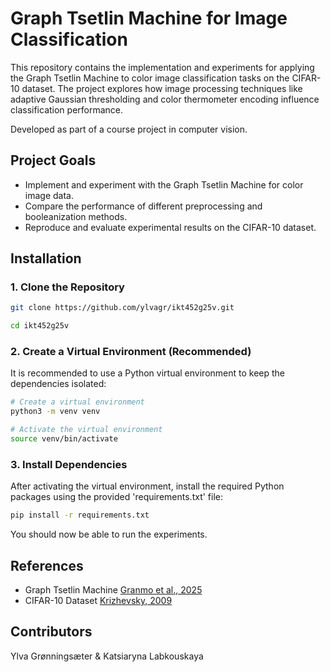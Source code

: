 # Graph Tsetlin Machine for Image Classification

This repository contains the implementation and experiments for applying the Graph Tsetlin Machine to color image classification tasks on the CIFAR-10 dataset. The project explores how image processing techniques like adaptive Gaussian thresholding and color thermometer encoding influence classification performance.

Developed as part of a course project in computer vision.

## Project Goals

- Implement and experiment with the Graph Tsetlin Machine for color image data.
- Compare the performance of different preprocessing and booleanization methods.
- Reproduce and evaluate experimental results on the CIFAR-10 dataset.


## Installation

### 1. Clone the Repository

```bash
git clone https://github.com/ylvagr/ikt452g25v.git

cd ikt452g25v
```

### 2. Create a Virtual Environment (Recommended)

It is recommended to use a Python virtual environment to keep the dependencies isolated:

```bash
# Create a virtual environment
python3 -m venv venv

# Activate the virtual environment
source venv/bin/activate
```

### 3. Install Dependencies

After activating the virtual environment, install the required Python packages using the provided 'requirements.txt' file:

```bash
pip install -r requirements.txt
```

You should now be able to run the experiments.

## References

- Graph Tsetlin Machine [Granmo et al., 2025](https://github.com/cair/GraphTsetlinMachine)
- CIFAR-10 Dataset [Krizhevsky, 2009](https://api.semanticscholar.org/CorpusID:18268744)

## Contributors 

Ylva Grønningsæter & Katsiaryna Labkouskaya